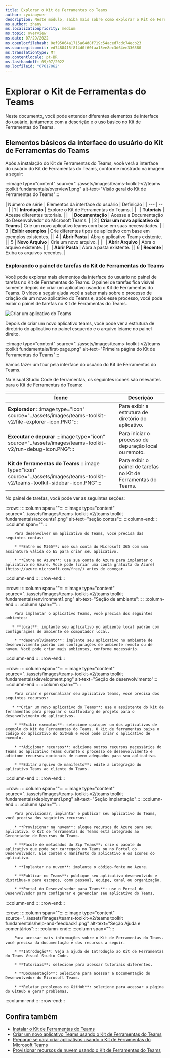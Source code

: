 ```yaml
---
title: Explorar o Kit de Ferramentas do Teams
author: zyxiaoyuer
description: Neste módulo, saiba mais sobre como explorar o Kit de Ferramentas do Teams
ms.author: zhany
ms.localizationpriority: medium
ms.topic: overview
ms.date: 07/29/2022
ms.openlocfilehash: 0ef95064a1715a64d8f719c54aced7cdc74ecb23
ms.sourcegitcommit: ed7488415f814d0f60faa15ee8ec3d64ee336380
ms.translationtype: MT
ms.contentlocale: pt-BR
ms.lasthandoff: 09/07/2022
ms.locfileid: "67617062"
---
```

# <a name="explore-teams-toolkit"></a>Explorar o Kit de Ferramentas do Teams

Neste documento, você pode entender diferentes elementos de interface do usuário, juntamente com a descrição e o uso básico no Kit de Ferramentas do Teams.

## <a name="teams-toolkit-basic-ui-elements"></a>Elementos básicos da interface do usuário do Kit de Ferramentas do Teams

Após a instalação do Kit de Ferramentas do Teams, você verá a interface do usuário do Kit de Ferramentas do Teams, conforme mostrado na imagem a seguir:

:::image type="content" source="../assets/images/teams-toolkit-v2/teams toolkit fundamentals/overview1.png" alt-text="Visão geral do Kit de Ferramentas do Teams":::

| Número de série | Elementos da interface do usuário | Definição |
| --- | --- |
| 1 | **Introdução** | Explore o Kit de Ferramentas do Teams. |
| &nbsp; | **Tutoriais** | Acesse diferentes tutoriais. |
| &nbsp; | **Documentação** | Acesse a Documentação do Desenvolvedor do Microsoft Teams. |
| 2 | **Criar um novo aplicativo do Teams** | Crie um novo aplicativo teams com base em suas necessidades. |
| 3 | **Exibir exemplos** | Crie diferentes tipos de aplicativo com base em exemplos existentes. |
| 4 | **Abrir Pasta** | Abra o aplicativo Teams existente. |
| 5 | **Novo Arquivo** | Crie um novo arquivo. |
| &nbsp; | **Abrir Arquivo** | Abra o arquivo existente. |
| &nbsp; | **Abrir Pasta** | Abra a pasta existente. |
| 6 | **Recente** | Exiba os arquivos recentes. |

### <a name="exploring-the-teams-toolkit-task-pane"></a>Explorando o painel de tarefas do Kit de Ferramentas do Teams

Você pode explorar mais elementos da interface do usuário no painel de tarefas no Kit de Ferramentas do Teams. O painel de tarefas fica visível somente depois de criar um aplicativo usando o Kit de Ferramentas do Teams. O vídeo a seguir ajuda você a saber mais sobre o processo de criação de um novo aplicativo do Teams e, após esse processo, você pode exibir o painel de tarefas no Kit de Ferramentas do Teams.

   ![Criar um aplicativo do Teams](~/assets/videos/javascript-tab-app1.gif)

Depois de criar um novo aplicativo teams, você pode ver a estrutura de diretório do aplicativo no painel esquerdo e o arquivo leiame no painel direito.

:::image type="content" source="../assets/images/teams-toolkit-v2/teams toolkit fundamentals/first-page.png" alt-text="Primeira página do Kit de Ferramentas do Teams":::

Vamos fazer um tour pela interface do usuário do Kit de Ferramentas do Teams.

 Na Visual Studio Code de ferramentas, os seguintes ícones são relevantes para o Kit de Ferramentas do Teams:

| Ícone | Descrição |
| --- | --- |
| **Explorador** :::image type="icon" source="../assets/images/teams-toolkit-v2/file-explorer-icon.PNG":::  | Para exibir a estrutura de diretório do aplicativo. |
| **Executar e depurar** :::image type="icon" source="../assets/images/teams-toolkit-v2/run-debug-icon.PNG":::  | Para iniciar o processo de depuração local ou remoto. |
| **Kit de ferramentas do Teams** :::image type="icon" source="../assets/images/teams-toolkit-v2/teams-toolkit-sidebar-icon.PNG"::: | Para exibir o painel de tarefas no Kit de Ferramentas do Teams. |

No painel de tarefas, você pode ver as seguintes seções:

:::row:::
   :::column span="":::
      :::image type="content" source="../assets/images/teams-toolkit-v2/teams toolkit fundamentals/accounts1.png" alt-text="seção contas":::
   :::column-end:::
   :::column span="":::

        Para desenvolver um aplicativo do Teams, você precisa das seguintes contas:
        
        * **Entre no M365**: use sua conta do Microsoft 365 com uma assinatura válida do E5 para criar seu aplicativo.

        * **Entre no Azure**: use sua conta do Azure para implantar o aplicativo no Azure. Você pode [criar uma conta gratuita do Azure](https://azure.microsoft.com/free/) antes de começar.
   :::column-end:::
:::row-end:::

:::row:::
   :::column span="":::
      :::image type="content" source="../assets/images/teams-toolkit-v2/teams toolkit fundamentals/environment1.png" alt-text="Seção de ambiente":::
   :::column-end:::
   :::column span="":::

        Para implantar o aplicativo Teams, você precisa dos seguintes ambientes:
        
       * **local**: implante seu aplicativo no ambiente local padrão com configurações de ambiente de computador local.

        * **desenvolvimento**: implante seu aplicativo no ambiente de desenvolvimento padrão com configurações de ambiente remoto ou de nuvem. Você pode criar mais ambientes, conforme necessário.
   :::column-end:::
:::row-end:::

:::row:::
   :::column span="":::
      :::image type="content" source="../assets/images/teams-toolkit-v2/teams toolkit fundamentals/development.png" alt-text="Seção de desenvolvimento":::
   :::column-end:::
   :::column span="":::

        Para criar e personalizar seu aplicativo teams, você precisa dos seguintes recursos:
        
       * **Criar um novo aplicativo do Teams**: use o assistente do kit de ferramentas para preparar o scaffolding de projeto para o desenvolvimento de aplicativos.

        * **Exibir exemplos**: selecione qualquer um dos aplicativos de exemplo do Kit de Ferramentas do Teams. O kit de ferramentas baixa o código do aplicativo do GitHub e você pode criar o aplicativo de exemplo.
        
        * **Adicionar recursos**: adicione outros recursos necessários do Teams ao aplicativo Teams durante o processo de desenvolvimento e adicione recursos opcionais de nuvem adequados para seu aplicativo.
       
        * **Editar arquivo de manifesto**: edite a integração do aplicativo Teams ao cliente do Teams.
   :::column-end:::
:::row-end:::

:::row:::
   :::column span="":::
      :::image type="content" source="../assets/images/teams-toolkit-v2/teams toolkit fundamentals/deployment1.png" alt-text="Seção implantação":::
   :::column-end:::
   :::column span="":::

        Para provisionar, implantar e publicar seu aplicativo do Teams, você precisa dos seguintes recursos:
        
        * **Provisionar na nuvem**: aloque recursos do Azure para seu aplicativo. O Kit de ferramentas do Teams está integrado ao Gerenciador de Recursos do Teams.

        * **Pacote de metadados do Zip Teams**: crie o pacote do aplicativo que pode ser carregado no Teams ou no Portal do Desenvolvedor. Ele contém o manifesto do aplicativo e os ícones do aplicativo.
        
        * **Implantar na nuvem**: implante o código-fonte no Azure.
       
        * **Publicar no Teams**: publique seu aplicativo desenvolvido e distribua-o para escopos, como pessoal, equipe, canal ou organização.
        
        * **Portal do Desenvolvedor para Teams**: use o Portal do Desenvolvedor para configurar e gerenciar seu aplicativo do Teams. 
   :::column-end:::
:::row-end:::

:::row:::
   :::column span="":::
      :::image type="content" source="../assets/images/teams-toolkit-v2/teams toolkit fundamentals/help-and-feedback1.png" alt-text="Seção Ajuda e comentários":::
   :::column-end:::
   :::column span="":::

        Para acessar mais informações sobre o Kit de Ferramentas do Teams. você precisa da documentação e dos recursos a seguir.
        
        * **Introdução**: Veja a ajuda de Introdução ao Kit de Ferramentas do Teams Visual Studio Code.

        * **Tutoriais**: selecione para acessar tutoriais diferentes.
        
        * **Documentação**: Selecione para acessar a Documentação do Desenvolvedor do Microsoft Teams.
       
        * **Relatar problemas no GitHub**: selecione para acessar a página do GitHub e gerar problemas.
   :::column-end:::
:::row-end:::

## <a name="see-also"></a>Confira também

* [Instalar o Kit de Ferramentas do Teams](install-Teams-Toolkit.md)
* [Criar um novo aplicativo Teams usando o Kit de Ferramentas do Teams](create-new-project.md)
* [Preparar-se para criar aplicativos usando o Kit de Ferramentas do Microsoft Teams](build-environments.md)
* [Provisionar recursos de nuvem usando o Kit de Ferramentas do Teams](provision.md)

<!--  
:::image type="content" source="../assets/images/teams-toolkit-v2/teams toolkit fundamentals/ui-elements.png" alt-text="UI Elements":::

|Section|Features|Details
|---------|---------|--------|
| **1. ACCOUNTS** | &nbsp; | &nbsp; |
| &nbsp; |Microsoft 365 account|  Use your Microsoft 365 account with a valid E5 subscription for building your app.|
| &nbsp; | Azure Account |  Use your Azure account for deploying app on Azure. You can [create a free Azure account](https://azure.microsoft.com/free/) before you start.|
|**2.ENVIRONMENT** |  &nbsp; | &nbsp;|
| &nbsp; |Local |Deploy your app in the default local environment with local machine environment configurations.|
| &nbsp; | Dev |Deploy your app in the default dev environment with remote or cloud environment configurations. You can create more environments, as you need.|
| **3.DEVELOPMENT** | &nbsp; | &nbsp; |
| &nbsp; | Create a new Teams app | Teams Toolkit helps you to create and customize your Teams app project that makes the Teams app development work simpler. Create a new Teams app helps you to start with Teams app development by creating new Teams project using Teams Toolkit either by using **Create new project**|
| &nbsp; | View Samples | Select any of Teams Toolkit's sample apps. The toolkit downloads the app code from GitHub, and you can build the sample app.|
| &nbsp; | Add Features | It helps you to add additional Teams capabilities such as **Tab** or **Bot** or **Message extension** or **Command bot** or **Notification bot**, or **SSO enabled tab** optionally add Azure resources such as **Azure SQL Database** or **Azure Key Vault**, or **Azure function** or **Azure API Management** which fits your development needs to your current Teams app. You can also add **API connection** or **Single Sign-on** or **CI/CD workflows** for your Teams app.
| &nbsp; | Edit Manifest file | It helps you customize manifest file based on the app requirements |
| **4.DEPLOYMENT** | &nbsp; | &nbsp; |
| &nbsp;| Provision in the cloud | Allocate Azure resources for your application. Teams Toolkit is integrated with Azure Resource Manager.|
| &nbsp; | Zip Teams metadata package| Create the app package that can be uploaded to Teams or Developer Portal. It contains the app manifest and app icons. |
| &nbsp; | Deploy to the cloud| Deploy the source code to Azure.|
| &nbsp; | Publish to Teams| Publish your developed app and distribute it to scopes, such as personal, team, channel, or organization.|
| &nbsp; | Developer Portal for Teams| It is the primary tool for configuring, distributing, and managing your Microsoft Teams apps. You can collaborate with colleagues on your app, set up runtime environments, and much more. |
| **5.HELP AND FEEDBACK** | &nbsp; | &nbsp; |
| &nbsp; | Get Started |  View the Teams Toolkit Get started help within Visual Studio Code.|
| &nbsp; | Tutorials| Select to access different tutorials.|
| &nbsp; | Documentation| Select to access the Microsoft Teams Developer Documentation.|
| &nbsp; | Report issues on GitHub| It helps to get **Quick support** from product expert. Browse the existing issues before you create a new one, or visit [StackOverflow tag `teams-toolkit`](https://stackoverflow.com/questions/tagged/teams-toolkit) to submit feedback.|
| **6.Explorer** | &nbsp; | &nbsp; |
 &nbsp; | &nbsp; | It helps to view the directory structure of your app.|
| **7.Run and Debug** | &nbsp; | &nbsp; |
 &nbsp; | &nbsp; | To start the local or remote debug process.|
-->
